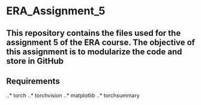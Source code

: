 # ERA_Assignment_5
This repository contains the files used for the assignment 5 of the ERA course. The objective of this assignment is to modularize the code and store in GitHub
---
**Requirements**
---
..* torch
..* torchvision
..* matplotlib
..* torchsummary




